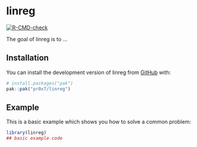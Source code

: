 
# linreg

<!-- badges: start -->
[![R-CMD-check](https://github.com/pr0x7/linreg/actions/workflows/R-CMD-check.yaml/badge.svg)](https://github.com/pr0x7/linreg/actions/workflows/R-CMD-check.yaml)
<!-- badges: end -->

The goal of linreg is to ...

## Installation

You can install the development version of linreg from [GitHub](https://github.com/) with:

``` r
# install.packages("pak")
pak::pak("pr0x7/linreg")
```

## Example

This is a basic example which shows you how to solve a common problem:

``` r
library(linreg)
## basic example code
```

